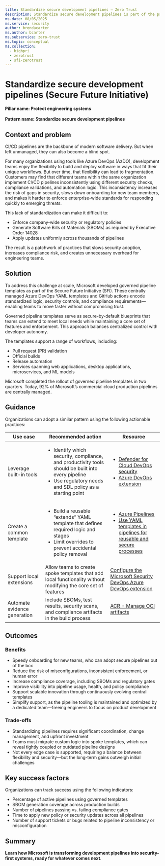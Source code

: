 ```yaml
---
title: Standardize secure development pipelines – Zero Trust
description: Standardize secure development pipelines is part of the protect engineering systems  pillar of the Secure Future Initiative (SFI), focusing on developing governed pipeline templates for implementing centrally managed production pipelines.
ms.date: 08/05/2025
ms.service: security
author: brendacarter
ms.author: bcarter
ms.subservice: zero-trust
ms.topic: conceptual
ms.collection: 
  - highpri
  - zerotrust
  - sfi-zerotrust
---
```


# Standardize secure development pipelines (Secure Future Initiative)

**Pillar name: Protect engineering systems**<br>  
**Pattern name: Standardize secure development pipelines**

## Context and problem

CI/CD pipelines are the backbone of modern software delivery. But when left unmanaged, they can also become a blind spot.

For many organizations using tools like Azure DevOps (AzDO), development teams enjoy the flexibility to build and deploy software in ways that fit their unique workflows. But over time, that flexibility can lead to fragmentation. Customers may find that different teams within the same organization implement CI/CD pipelines inconsistently using different security checks, compliance validations, and automation logic. This inconsistency increases the risk of gaps in security, slows down onboarding for new team members, and makes it harder to enforce enterprise-wide standards for responding quickly to emerging threats.

This lack of standardization can make it difficult to:

- Enforce company-wide security or regulatory policies
- Generate Software Bills of Materials (SBOMs) as required by Executive Order 14028
- Apply updates uniformly across thousands of pipelines

The result is a patchwork of practices that slows security adoption, increases compliance risk, and creates unnecessary overhead for engineering teams.

## Solution

To address this challenge at scale, Microsoft developed governed pipeline templates as part of the Secure Future Initiative (SFI). These centrally managed Azure DevOps YAML templates and GitHub actions encode standardized logic, security controls, and compliance requirements—enabling teams to move faster without compromising trust.

Governed pipeline templates serve as secure-by-default blueprints that teams can extend to meet local needs while maintaining a core set of features and enforcement. This approach balances centralized control with developer autonomy.

The templates support a range of workflows, including:

- Pull request (PR) validation
- Official builds
- Release automation
- Services spanning web applications, desktop applications, microservices, and ML models

Microsoft completed the rollout of governed pipeline templates in two quarters. Today, 92% of Microsoft’s commercial cloud production pipelines are centrally managed.

## Guidance

Organizations can adopt a similar pattern using the following actionable practices:

|Use case|Recommended action |Resource |
|---|---|---|
| Leverage built-in tools   | <ul><li>Identify which security, compliance, and productivity tools should be built into every pipeline</li><li>Use regulatory needs and SDL policy as a starting point</li></ul> | <ul><li><a href="/azure/defender-for-cloud/defender-for-devops-introduction">Defender for Cloud DevOps security</a></li><li><a href="/azure/defender-for-cloud/azure-devops-extension">Azure DevOps extension</a></li></ul> |
| Create a common template  | <ul><li>Build a reusable “extends” YAML template that defines required logic and stages</li><li>Limit overrides to prevent accidental policy removal</li></ul> | <ul><li><a href="/azure/devops/pipelines/process/templates">Azure Pipelines</a></li><li><a href="/azure/devops/pipelines/process/templates">Use YAML templates in pipelines for reusable and secure processes</a></li></ul> |
| Support local extensions    | Allow teams to create spoke templates that add local functionality without modifying the core set of features | [Configure the Microsoft Security DevOps Azure DevOps extension](/azure/defender-for-cloud/azure-devops-extension) |
| Automate evidence generation   | Include SBOMs, test results, security scans, and compliance artifacts in the build process | [ACR - Manage OCI artifacts](/azure/container-registry/container-registry-manage-artifact)  |

## Outcomes

### Benefits

- Speedy onboarding for new teams, who can adopt secure pipelines out of the box
- Reduce the risk of misconfigurations, inconsistent enforcement, or human error
- Increase compliance coverage, including SBOMs and regulatory gates
- Improve visibility into pipeline usage, health, and policy compliance
- Support scalable innovation through continuously evolving central templates
- Simplify support, as the pipeline tooling is maintained and optimized by a dedicated team—freeing engineers to focus on product development

### Trade-offs

- Standardizing pipelines requires significant coordination, change management, and upfront investment
- Teams must migrate custom logic into spoke templates, which can reveal tightly coupled or outdated pipeline designs
- Not every edge case is supported, requiring a balance between flexibility and security—but the long-term gains outweigh initial challenges

## Key success factors

Organizations can track success using the following indicators:

- Percentage of active pipelines using governed templates
- SBOM generation coverage across production builds
- Number of pipelines passing vs. failing compliance gates
- Time to apply new policy or security updates across all pipelines
- Number of support tickets or bugs related to pipeline inconsistency or misconfiguration

## Summary

**Learn how Microsoft is transforming development pipelines into security-first systems, ready for whatever comes next.**
